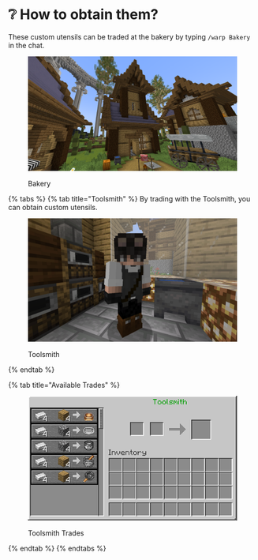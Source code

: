 # ❔ How to obtain them?

These custom utensils can be traded at the bakery by typing `/warp Bakery` in the chat.

<figure><img src="../../.gitbook/assets/image (2) (2).png" alt=""><figcaption><p>Bakery</p></figcaption></figure>

{% tabs %}
{% tab title="Toolsmith" %}
By trading with the Toolsmith, you can obtain custom utensils.

<figure><img src="../../.gitbook/assets/image (137).png" alt=""><figcaption><p>Toolsmith</p></figcaption></figure>
{% endtab %}

{% tab title="Available Trades" %}
<figure><img src="../../.gitbook/assets/image (1).png" alt=""><figcaption><p>Toolsmith Trades</p></figcaption></figure>
{% endtab %}
{% endtabs %}
